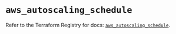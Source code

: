 # `aws_autoscaling_schedule`

Refer to the Terraform Registry for docs: [`aws_autoscaling_schedule`](https://registry.terraform.io/providers/hashicorp/aws/5.92.0/docs/resources/autoscaling_schedule).
